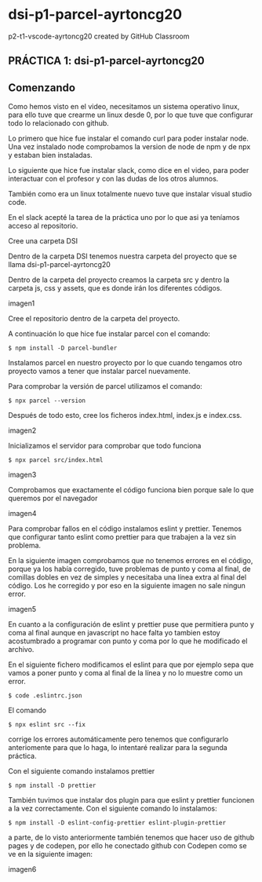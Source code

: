 # dsi-p1-parcel-ayrtoncg20
p2-t1-vscode-ayrtoncg20 created by GitHub Classroom

## PRÁCTICA 1: dsi-p1-parcel-ayrtoncg20

## Comenzando

Como hemos visto en el video, necesitamos un sistema operativo linux, para ello tuve que crearme un linux desde 0, por lo que tuve que configurar todo lo relacionado con github. 

Lo primero que hice fue instalar el comando curl para poder instalar node. Una vez instalado node comprobamos la version de node de npm y de npx y estaban bien instaladas. 

Lo siguiente que hice fue instalar slack, como dice en el video, para poder interactuar con el profesor y con las dudas de los otros alumnos. 

También como era un linux totalmente nuevo tuve que instalar visual studio code.

En el slack acepté la tarea de la práctica uno por lo que asi ya teníamos acceso al repositorio.

Cree una carpeta DSI

Dentro de la carpeta DSI tenemos nuestra carpeta del proyecto que se llama dsi-p1-parcel-ayrtoncg20

Dentro de la carpeta del proyecto creamos la carpeta src y dentro la carpeta js, css y assets, que es donde irán los diferentes códigos. 

imagen1

Cree el repositorio dentro de la carpeta del proyecto. 

A continuación lo que hice fue instalar parcel con el comando:

```
$ npm install -D parcel-bundler 
```

Instalamos parcel en nuestro proyecto por lo que cuando tengamos otro proyecto vamos a tener que instalar parcel nuevamente.

Para comprobar la versión de parcel utilizamos el comando:

```
$ npx parcel --version
```

Después de todo esto, cree los ficheros index.html, index.js e index.css.

imagen2

Inicializamos el servidor para comprobar que todo funciona

```
$ npx parcel src/index.html
```

imagen3

Comprobamos que exactamente el código funciona bien porque sale lo que queremos por el navegador

imagen4

Para comprobar fallos en el código instalamos eslint y prettier. Tenemos que configurar tanto eslint como prettier para que trabajen a la vez sin problema. 

En la siguiente imagen comprobamos que no tenemos errores en el código, porque ya los había corregido, tuve problemas de punto y coma al final, de comillas dobles en vez de simples y necesitaba una línea extra al final del código. Los he corregido y por eso en la siguiente imagen no sale ningun error. 

imagen5

En cuanto a la configuración de eslint y prettier puse que permitiera punto y coma al final aunque en javascript no hace falta yo tambien estoy acostumbrado a programar con punto y coma por lo que he modificado el archivo. 

En el siguiente fichero modificamos el eslint para que por ejemplo sepa que vamos a poner punto y coma al final de la línea y no lo muestre como un error. 

```
$ code .eslintrc.json 
```

El comando

```
$ npx eslint src --fix 
```

corrige los errores automáticamente pero tenemos que configurarlo anteriomente para que lo haga, lo intentaré realizar para la segunda práctica.

Con el siguiente comando instalamos prettier

```
$ npm install -D prettier
```

También tuvimos que instalar dos plugin para que eslint y prettier funcionen a la vez correctamente. Con el siguiente comando lo instalamos:

```
$ npm install -D eslint-config-prettier eslint-plugin-prettier
```

a parte, de lo visto anteriormente también tenemos que hacer uso de github pages y de codepen, por ello he conectado github con Codepen como se ve en la siguiente imagen:

imagen6





